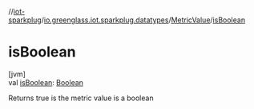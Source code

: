 //[iot-sparkplug](../../../index.md)/[io.greenglass.iot.sparkplug.datatypes](../index.md)/[MetricValue](index.md)/[isBoolean](is-boolean.md)

# isBoolean

[jvm]\
val [isBoolean](is-boolean.md): [Boolean](https://kotlinlang.org/api/latest/jvm/stdlib/kotlin/-boolean/index.html)

Returns true is the metric value is a boolean
